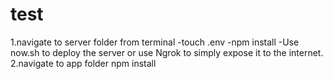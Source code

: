 # test
1.navigate to server folder from terminal
-touch .env
-npm install
-Use now.sh to deploy the server or use Ngrok to simply expose it to the internet.
2.navigate to app folder
npm install

